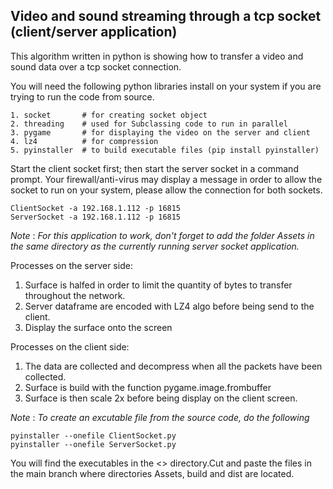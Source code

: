 ## Video and sound streaming through a tcp socket (client/server application)

This algorithm written in python is showing how to transfer a video and sound data over a tcp socket connection.

You will need the following python libraries install on your system if you are trying to run the code from source.
```
1. socket       # for creating socket object
2. threading    # used for Subclassing code to run in parallel
3. pygame       # for displaying the video on the server and client  
4. lz4          # for compression
5. pyinstaller  # to build executable files (pip install pyinstaller)
```

Start the client socket first; then start the server socket in a command prompt. 
Your firewall/anti-virus may display a message in order to allow the socket to run on your system, 
please allow the connection for both sockets.
```
ClientSocket -a 192.168.1.112 -p 16815
ServerSocket -a 192.168.1.112 -p 16815 
```
*Note* : _For this application to work, don't forget to add the folder Assets in the same 
directory as the currently running server socket application._

Processes on the server side:

1. Surface is halfed in order to limit the quantity of bytes to transfer throughout the network.
2. Server dataframe are encoded with LZ4 algo before being send to the client.
3. Display the surface onto the screen

Processes on the client side: 

1. The data are collected and decompress when all the packets have been collected. 
2. Surface is build with the function pygame.image.frombuffer 
3. Surface is then scale 2x before being display on the client screen.

*Note* : _To create an excutable file from the source code, do the following_

```
pyinstaller --onefile ClientSocket.py
pyinstaller --onefile ServerSocket.py 
```

You will find the executables in the <<dist>> directory.Cut and paste the files in the main branch where directories Assets, build and dist are located.



